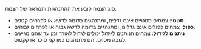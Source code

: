 סוג הצמח קובע את ההתנהגות והמראה של הצמח.

- **סטטי**: צמחים סטטיים אינם גדלים, ומתנהגים בדומה לדשא או לפרחים קטנים.
- **כפול**: צמחים כפולים אינם גדלים, ומתנהגים בדומה לדשא גבוה או לפרחים גבוהים.
- **ניתנים לגידול**: צמחים הניתנים לגידול יכולים לגדול לאורך זמן עד שהם מגיעים לגובה מסוים.
  הם מתנהגים כמו קני סוכר או קקטוס.
